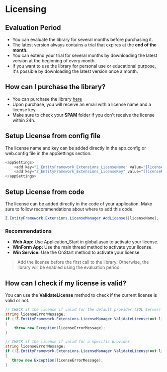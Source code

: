 # Licensing

## Evaluation Period
- You can evaluate the library for several months before purchasing it.
- The latest version always contains a trial that expires at the **end of the month**. 
- You can extend your trial for several months by downloading the latest version at the beginning of every month.
- If you want to use the library for personal use or educational purpose, it's possible by downloading the latest version once a month.

## How can I purchase the library?
- You can purchase the library [here](pricing)
- Upon purchase, you will receive an email with a license name and a license key.
- Make sure to check your **SPAM** folder if you don't receive the license within 24h.

## Setup License from config file
The license name and key can be added directly in the app.config or web.config file in the appSettings section.


```csharp
<appSettings>
	<add key="Z_EntityFramework_Extensions_LicenseName" value="[licenseName]"/>
	<add key="Z_EntityFramework_Extensions_LicenseKey" value="[licenseKey]"/>
</appSettings>
```

## Setup License from code
The license can be added directly in the code of your application. Make sure to follow recommendations about where to add this code.


```csharp
Z.EntityFramework.Extensions.LicenseManager.AddLicense([licenseName], [licenseKey]);
```

### Recommendations
- **Web App:** Use Application_Start in global.asax to activate your license.
- **WinForm App:** Use the main thread method to activate your license.
- **Win Service:** Use the OnStart method to activate your license

> Add the license before the first call to the library. Otherwise, the library will be enabled using the evaluation period.

## How can I check if my license is valid?
You can use the **ValidateLicense** method to check if the current license is valid or not.


```csharp
// CHECK if the license if valid for the default provider (SQL Server)
string licenseErrorMessage;
if (!Z.EntityFramework.Extensions.LicenseManager.ValidateLicense(out licenseErrorMessage))
{
    throw new Exception(licenseErrorMessage);
}

// CHECK if the license if valid for a specific provider
string licenseErrorMessage;
if (!Z.EntityFramework.Extensions.LicenseManager.ValidateLicense(out licenseErrorMessage, ProviderType.SqlServer))
{
   throw new Exception(licenseErrorMessage);
}
```
